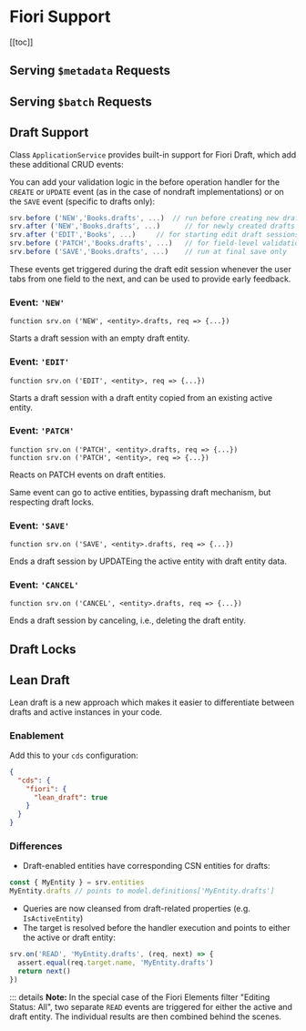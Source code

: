 # Fiori Support



[[toc]]



## Serving `$metadata` Requests



## Serving `$batch` Requests



## Draft Support 

Class `ApplicationService` provides built-in support for Fiori Draft, which add these additional CRUD events:

You can add your validation logic in the before operation handler for the `CREATE` or `UPDATE` event (as in the case of nondraft implementations) or on the `SAVE` event (specific to drafts only):

```js
srv.before ('NEW','Books.drafts', ...)  // run before creating new drafts
srv.after ('NEW','Books.drafts', ...)      // for newly created drafts
srv.after ('EDIT','Books', ...)     // for starting edit draft sessions
srv.before ('PATCH','Books.drafts', ...)   // for field-level validations during editing
srv.before ('SAVE','Books.drafts', ...)    // run at final save only
```

These events get triggered during the draft edit session whenever the user tabs from one field to the next, and can be used to provide early feedback.



### Event: `'NEW'`

```tsx
function srv.on ('NEW', <entity>.drafts, req => {...})
```

Starts a draft session with an empty draft entity.



### Event: `'EDIT'`

```tsx
function srv.on ('EDIT', <entity>, req => {...})
```

Starts a draft session with a draft entity copied from an existing active entity.



### Event: `'PATCH'`

```tsx
function srv.on ('PATCH', <entity>.drafts, req => {...})
function srv.on ('PATCH', <entity>, req => {...})
```

Reacts on PATCH events on draft entities.

Same event can go to active entities, bypassing draft mechanism, but respecting draft locks.



### Event: `'SAVE'`

```tsx
function srv.on ('SAVE', <entity>.drafts, req => {...})
```

Ends a draft session by UPDATEing the active entity with draft entity data. 



### Event: `'CANCEL'`

```tsx
function srv.on ('CANCEL', <entity>.drafts, req => {...})
```

Ends a draft session by canceling, i.e., deleting the draft entity. 





## Draft Locks



## Lean Draft 

Lean draft is a new approach which makes it easier to differentiate between drafts and active instances in your code.

### Enablement

Add this to your `cds` configuration:

```json
{
  "cds": {
    "fiori": {
      "lean_draft": true
    }
  }
}
```

### Differences

- Draft-enabled entities have corresponding CSN entities for drafts:

```js
const { MyEntity } = srv.entities
MyEntity.drafts // points to model.definitions['MyEntity.drafts']
```


- Queries are now cleansed from draft-related properties (e.g. `IsActiveEntity`)
- The target is resolved before the handler execution and points to either the active or draft entity:

```js
srv.on('READ', 'MyEntity.drafts', (req, next) => {
  assert.equal(req.target.name, 'MyEntity.drafts')
  return next()
})
```

::: details **Note:** In the special case of the Fiori Elements filter "Editing Status: All", two separate `READ` events are triggered for either the active and draft entity.
The individual results are then combined behind the scenes.
